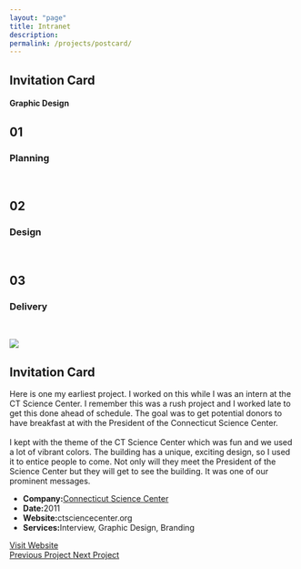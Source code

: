 ```yaml
---
layout: "page"
title: Intranet
description:
permalink: /projects/postcard/
---
```


<section class="page-title parallax-section">
   <div class="row-parallax-bg">
      <div class="parallax-wrapper" style="transform: translate3d(0px, 0px, 0px);">
         <div class="parallax-bg" style="background-image: url('{{site.baseurl}}/assets/images/csc-breakfast.jpg');">
         </div>
      </div>
      <div class="parallax-overlay"></div>
   </div>
   <div class="centrize">
      <div class="v-center">
         <div class="container">
            <div class="row">
               <div class="col-md-8 col-md-offset-2">
                  <div class="title text-center">
                     <h1>Invitation Card</h1>
                     <h4>
                        Graphic Design
                     </h4>
                  </div>
               </div>
            </div>
         </div>
      </div>
   </div>
</section>
<section>
   <div class="container">
      <div class="row">
         <div class="col-sm-4">
            <div class="number-box">
               <div class="number-wrap">
                  <h2>01</h2>
               </div>
               <div class="number-box-content">
                  <h3>Planning</h3>
                  <p>&nbsp;</p>
               </div>
            </div>
         </div>
         <div class="col-sm-4">
            <div class="number-box">
               <div class="number-wrap">
                  <h2>02</h2>
               </div>
               <div class="number-box-content">
                  <h3>Design</h3>
                  <p>&nbsp;</p>
               </div>
            </div>
         </div>
         <div class="col-sm-4">
            <div class="number-box">
               <div class="number-wrap">
                  <h2>03</h2>
               </div>
               <div class="number-box-content">
                  <h3>Delivery</h3>
                  <p>&nbsp;</p>
               </div>
            </div>
         </div>
      </div>
   </div>
</section>
<section>
   <div class="container">
      <div class="row">
         <div class="col-md-7 mb-25">
            <div class="media-video">
               <img class="img-responsive" src="{{site.baseurl}}/assets/images/csc-breakfast.jpg"/>
            </div>
         </div>
         <div class="col-md-4 col-md-offset-1">
            <div class="title">
               <h2 class="mt-0 remove-margin-top">Invitation Card</h2>
            </div>
            <div class="section-content">
               <p>Here is one my earliest project. I worked on this while I was an intern at the CT Science Center. I remember this was a rush project and I worked late to get this done ahead of schedule. The goal was to get potential donors to have breakfast at with the President of the Connecticut Science Center.
                  <br><br>
                  I kept with the theme of the CT Science Center which was fun and we used a lot of vibrant colors. The building has a unique, exciting design, so I used it to entice people to come. Not only will they meet the President of the Science Center but they will get to see the building. It was one of our prominent messages.
               </p>
               <div class="project-info mt-25">
                  <ul>
                     <li>
                        <strong>Company:</strong><a href="https://ctsciencecenter.org" target="_blank">Connecticut Science Center</a>
                     </li>
                     <li>
                        <strong>Date:</strong>2011
                     </li>
                     <li><strong>Website:</strong>ctsciencecenter.org
                     </li>
                     <li>
                        <strong>Services:</strong>Interview, Graphic Design, Branding
                     </li>
                  </ul>
               </div>
               <div class="btn-container mt-25"><a class="btn btn-color btn-block" href="https://ctsciencecenter.org" target="_blank">Visit Website</a>
               </div>
            </div>
         </div>
      </div>
   </div>
</section>
<section class="grey-bg p-0 last-section">
   <div class="container">
      <div class="projects-controller">
         <a class="prev" href="{{ '/projects/landingpage/' | relative_url }}">
            <span>
                  <i class="hc-arrow-round-back"></i> 
                  Previous Project
            </span>
         </a>
         <a class="all" href="{{ site.baseurl }}/">
            <span>
                  <i class="hc-apps"></i>
            </span>
         </a>
         <a class="next" href="{{ '/projects/vaccine/' | relative_url }}">
            <span>Next Project
                  <i class="hc-arrow-round-forward"></i>
            </span>
         </a>
      </div>
   </div>
</section>